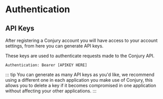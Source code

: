 # Authentication

## API Keys

After registering a Conjury account you will have access to your account settings, from here you can generate API keys.

These keys are used to authenticate requests made to the Conjury API.

```curl
Authentication: Bearer [APIKEY HERE]
```

::: tip
You can generate as many API keys as you'd like, we recommend using a different one in each application you make use of Conjury, this allows you to delete a key if it becomes compromised in one application without affecting your other applications.
:::